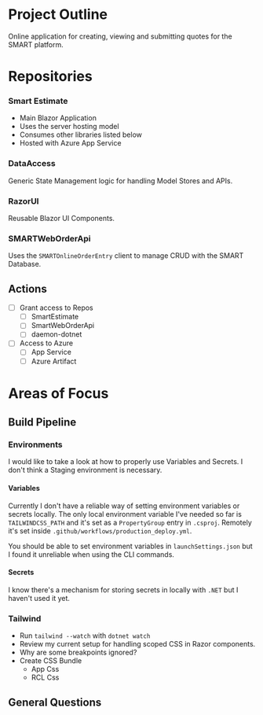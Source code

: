 
# Project Outline

Online application for creating, viewing and submitting quotes for the SMART platform.

# Repositories

### Smart Estimate

- Main Blazor Application
- Uses the server hosting model
- Consumes other libraries listed below
- Hosted with Azure App Service

### DataAccess

Generic State Management logic for handling Model Stores and APIs.

### RazorUI

Reusable Blazor UI Components.

### SMARTWebOrderApi

Uses the `SMARTOnlineOrderEntry` client to manage CRUD with the SMART Database.
## Actions

- [ ] Grant access to Repos
	- [ ] SmartEstimate
	- [ ] SmartWebOrderApi
	- [ ] daemon-dotnet
- [ ] Access to Azure 
	- [ ] App Service
	- [ ] Azure Artifact

# Areas of Focus

## Build Pipeline

### Environments

I would like to take a look at how to properly use Variables and Secrets. I don't think a Staging environment is necessary. 

#### Variables

Currently I don't have a reliable way of setting environment variables or secrets locally. 
The only local environment variable I've needed so far is `TAILWINDCSS_PATH` and it's set as a `PropertyGroup` entry in `.csproj`. Remotely it's set inside `.github/workflows/production_deploy.yml`.

You should be able to set environment variables in `launchSettings.json` but I found it unreliable when using the CLI commands.

#### Secrets

I know there's a mechanism for storing secrets in locally with `.NET` but I haven't used it yet.

### Tailwind

- Run `tailwind --watch` with `dotnet watch`
- Review my current setup for handling scoped CSS in Razor components.
- Why are some breakpoints ignored?
- Create CSS Bundle
	- App Css
	- RCL Css

## General Questions

